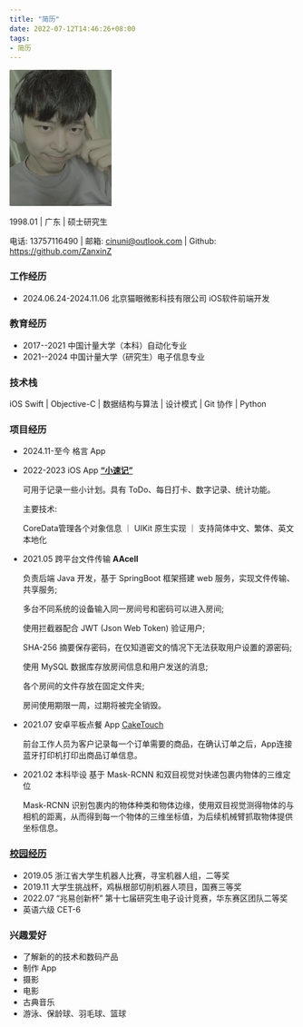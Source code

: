 ```yaml
---
title: "简历"
date: 2022-07-12T14:46:26+08:00
tags: 
- 简历
---
```


![me](/about/me.jpeg) 

1998.01 | 广东 | 硕士研究生 

电话: 13757116490 | 邮箱: <cinuni@outlook.com> | Github: https://github.com/ZanxinZ 

### 工作经历
- 2024.06.24-2024.11.06 北京猫眼微影科技有限公司 iOS软件前端开发

### 教育经历

- 2017--2021 中国计量大学（本科）自动化专业
- 2021--2024 中国计量大学（研究生）电子信息专业

### 技术栈

iOS Swift | Objective-C | 数据结构与算法 | 设计模式 | Git 协作 | Python 

### 项目经历

- 2024.11-至今 格言 App

- 2022-2023 iOS App [**“小速记”**](/post/ios/checkthempicshow)
  
  可用于记录一些小计划。具有 ToDo、每日打卡、数字记录、统计功能。

  主要技术:
  
  CoreData管理各个对象信息 ｜ UIKit 原生实现 ｜ 支持简体中文、繁体、英文本地化
  
- 2021.05 跨平台文件传输 **AAcell**
  
  负责后端 Java 开发，基于 SpringBoot 框架搭建 web 服务，实现文件传输、共享服务;

  多台不同系统的设备输入同一房间号和密码可以进入房间;

  使用拦截器配合 JWT (Json Web Token) 验证用户;

  SHA-256 摘要保存密码，在仅知道密文的情况下无法获取用户设置的源密码;

  使用 MySQL 数据库存放房间信息和用户发送的消息;

  各个房间的文件存放在固定文件夹;
  
  房间使用期限一周，过期将被完全销毁。

- 2021.07 安卓平板点餐 App [CakeTouch](https://github.com/ZanxinZ/CakeTouch)
  
  前台工作人员为客户记录每一个订单需要的商品，在确认订单之后，App连接蓝牙打印机打印出商品订单信息。

- 2021.02 本科毕设 基于 Mask-RCNN 和双目视觉对快递包裹内物体的三维定位

  Mask-RCNN 识别包裹内的物体种类和物体边缘，使用双目视觉测得物体的与相机的距离，从而得到每一个物体的三维坐标值，为后续机械臂抓取物体提供坐标信息。

### [校园经历](/post/info/certificate)

- 2019.05 浙江省大学生机器人比赛，寻宝机器人组，二等奖
- 2019.11 大学生挑战杯，鸡枞根部切削机器人项目，国赛三等奖
- 2022.07 “兆易创新杯” 第十七届研究生电子设计竞赛，华东赛区团队二等奖
- 英语六级 CET-6

### 兴趣爱好

- 了解新的的技术和数码产品
- 制作 App
- 摄影
- 电影
- 古典音乐
- 游泳、保龄球、羽毛球、篮球
